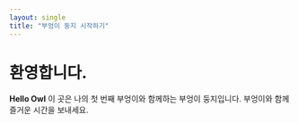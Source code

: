 ```yaml
---
layout: single
title: "부엉이 둥지 시작하기"
---
```


# 환영합니다.

**Hello Owl** 이 곳은 나의 첫 번째 부엉이와 함께하는 부엉이 둥지입니다.
부엉이와 함께 즐거운 시간을 보내세요.
